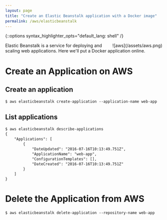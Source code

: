 ```yaml
---
layout: page
title: "Create an Elastic Beanstalk application with a Docker image"
permalink: /aws/elasticbeanstalk
---
```

{::options syntax_highlighter_opts="default_lang: shell" /}

<div style="float: right" markdown="1">
![aws](/assets/aws.png)
</div>

Elastic Beanstalk is a service for deploying and scaling web applications. Here
we'll put a Docker application online.

Create an Application on AWS
============================

Create an application
---------------------

    $ aws elasticbeanstalk create-application --application-name web-app

List applications
-----------------

    $ aws elasticbeanstalk describe-applications
    {
        "Applications": [
            {
                "DateUpdated": "2016-07-16T10:13:49.751Z",
                "ApplicationName": "web-app",
                "ConfigurationTemplates": [],
                "DateCreated": "2016-07-16T10:13:49.751Z"
            }
        ]
    }

Delete the Application from AWS
===============================

    $ aws elasticbeanstalk delete-application --repository-name web-app
